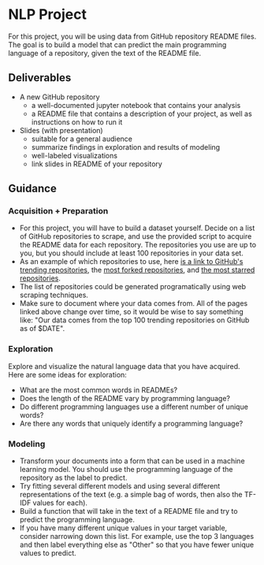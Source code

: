 # NLP Project

For this project, you will be using data from GitHub repository README files.
The goal is to build a model that can predict the main programming language
of a repository, given the text of the README file.

## Deliverables

- A new GitHub repository
    - a well-documented jupyter notebook that contains your analysis
    - a README file that contains a description of your project, as well as
      instructions on how to run it
- Slides (with presentation) 
    - suitable for a general audience
    - summarize findings in exploration and results of modeling 
    - well-labeled visualizations
    - link slides in README of your repository

## Guidance

### Acquisition + Preparation

- For this project, you will have to build a dataset yourself. Decide on a list
  of GitHub repositories to scrape, and use the provided script to acquire the README data for each repository. The repositories you use
  are up to you, but you should include at least 100 repositories in your data
  set.
- As an example of which repositories to use, here [is a link to GitHub's
  trending repositories][trending], the [most forked repositories][most-forked],
  and [the most starred repositories][most-starred].
- The list of repositories could be generated programatically using web scraping
  techniques.
- Make sure to document where your data comes from. All of the pages linked
  above change over time, so it would be wise to say something like: "Our data
  comes from the top 100 trending repositories on GitHub as of $DATE".

[acquire-script]: https://gist.github.com/zgulde/62dc5487475b182bfcfedfef16777476
[trending]: https://github.com/trending
[most-forked]: https://github.com/search?o=desc&q=stars:%3E1&s=forks&type=Repositories
[most-starred]: https://github.com/search?q=stars%3A%3E0&s=stars&type=Repositories

### Exploration

Explore and visualize the natural language data that you have acquired. Here are
some ideas for exploration:

- What are the most common words in READMEs?
- Does the length of the README vary by programming language?
- Do different programming languages use a different number of unique words?
- Are there any words that uniquely identify a programming language?

### Modeling

- Transform your documents into a form that can be used in a machine learning
  model. You should use the programming language of the repository as the label
  to predict.
- Try fitting several different models and using several different
  representations of the text (e.g. a simple bag of words, then also the TF-IDF
  values for each).
- Build a function that will take in the text of a README file and try to
  predict the programming language.
- If you have many different unique values in your target variable, consider
  narrowing down this list. For example, use the top 3 languages and then label
  everything else as "Other" so that you have fewer unique values to predict.
